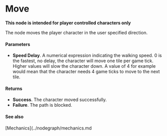 # Move

**This node is intended for player controlled characters only**

The node moves the player character in the user specified direction.

#### Parameters

* **Speed Delay**. A numerical expression indicating the walking speed. 0 is the fastest, no delay, the character will move one tile per game tick. Higher values will slow the character down. A value of 4 for example would mean that the character needs 4 game ticks to move to the next tile.

#### Returns

* **Success**. The character moved successfully.
* **Failure**. The path is blocked.

#### See also

[Mechanics](../nodegraph/mechanics.md
